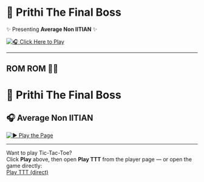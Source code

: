 # 🎤 Prithi The Final Boss  

✨ Presenting **Average Non IITIAN** ✨  

[![🎧 Click Here to Play](https://img.shields.io/badge/▶️-Play_Audio-black?style=for-the-badge&logo=applemusic&logoColor=pink)](https://akaserein.github.io/prithithefinalboss/)  

---

## ROM ROM 👨‍🎤




# 🎤 Prithi The Final Boss

## 🎧 Average Non IITIAN

[![▶️ Play the Page](https://img.shields.io/badge/▶️-Open_Player-black?style=for-the-badge&logo=applemusic&logoColor=pink)](https://akaserein.github.io/prithithefinalboss/)

---

Want to play Tic-Tac-Toe?  
Click **Play** above, then open **Play TTT** from the player page — or open the game directly:  
[Play TTT (direct)](https://akaserein.github.io/prithithefinalboss/ttt.html)
